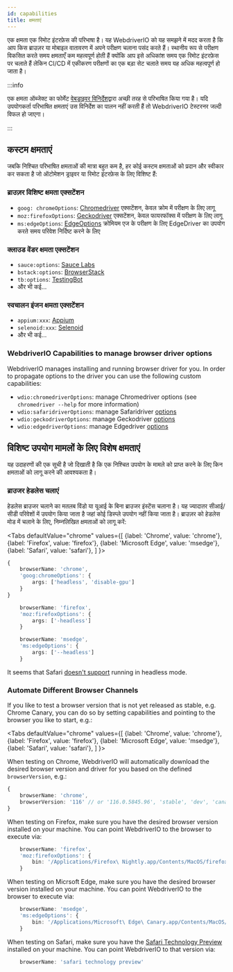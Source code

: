 ```yaml
---
id: capabilities
title: क्षमताएं
---
```


एक क्षमता एक रिमोट इंटरफ़ेस की परिभाषा है। यह WebdriverIO को यह समझने में मदद करता है कि आप किस ब्राउज़र या मोबाइल वातावरण में अपने परीक्षण चलाना पसंद करते हैं। स्थानीय रूप से परीक्षण विकसित करते समय क्षमताएँ कम महत्वपूर्ण होती हैं क्योंकि आप इसे अधिकांश समय एक रिमोट इंटरफ़ेस पर चलाते हैं लेकिन CI/CD में एकीकरण परीक्षणों का एक बड़ा सेट चलाते समय यह अधिक महत्वपूर्ण हो जाता है।

:::info

एक क्षमता ऑब्जेक्ट का फोर्मेट [वेबड्राइवर विनिर्देश](https://w3c.github.io/webdriver/#capabilities)द्वारा अच्छी तरह से परिभाषित किया गया है। यदि उपयोगकर्ता परिभाषित क्षमताएं उस विनिर्देश का पालन नहीं करती हैं तो WebdriverIO टेस्टरनर जल्दी विफल हो जाएगा।

:::

## कस्टम क्षमताएं

जबकि निश्चित परिभाषित क्षमताओं की मात्रा बहुत कम है, हर कोई कस्टम क्षमताओं को प्रदान और स्वीकार कर सकता है जो ऑटोमेशन ड्राइवर या रिमोट इंटरफ़ेस के लिए विशिष्ट हैं:

### ब्राउज़र विशिष्ट क्षमता एक्सटेंशन

- `goog: chromeOptions`: [Chromedriver](https://chromedriver.chromium.org/capabilities) एक्सटेंशन, केवल क्रोम में परीक्षण के लिए लागू
- `moz:firefoxOptions`: [Geckodriver](https://firefox-source-docs.mozilla.org/testing/geckodriver/Capabilities.html) एक्सटेंशन, केवल फायरफॉक्स में परीक्षण के लिए लागू
- `ms:edgeOptions`: [EdgeOptions](https://learn.microsoft.com/en-us/microsoft-edge/webdriver-chromium/capabilities-edge-options) क्रोमियम एज के परीक्षण के लिए EdgeDriver का उपयोग करते समय परिवेश निर्दिष्ट करने के लिए

### क्लाउड वेंडर क्षमता एक्सटेंशन

- `sauce:options`: [Sauce Labs](https://docs.saucelabs.com/dev/test-configuration-options/#w3c-webdriver-browser-capabilities--optional)
- `bstack:options`: [BrowserStack](https://www.browserstack.com/docs/automate/selenium/organize-tests)
- `tb:options`: [TestingBot](https://testingbot.com/support/other/test-options)
- और भी कई...

### स्वचालन इंजन क्षमता एक्सटेंशन

- `appium:xxx`: [Appium](https://appium.github.io/appium.io/docs/en/writing-running-appium/caps/)
- `selenoid:xxx`: [Selenoid](https://github.com/aerokube/selenoid/blob/master/docs/special-capabilities.adoc)
- और भी कई...

### WebdriverIO Capabilities to manage browser driver options

WebdriverIO manages installing and running browser driver for you. In order to propagate options to the driver you can use the following custom capabilities:

- `wdio:chromedriverOptions`: manage Chromedriver options (see `chromedriver --help` for more information)
- `wdio:safaridriverOptions`: manage Safaridriver [options](https://github.com/webdriverio-community/node-safaridriver#options)
- `wdio:geckodriverOptions`: manage Geckodriver [options](https://github.com/webdriverio-community/node-geckodriver#options)
- `wdio:edgedriverOptions`: manage Edgedriver [options](https://github.com/webdriverio-community/node-edgedriver#options)

## विशिष्ट उपयोग मामलों के लिए विशेष क्षमताएं

यह उदाहरणों की एक सूची है जो दिखाती है कि एक निश्चित उपयोग के मामले को प्राप्त करने के लिए किन क्षमताओं को लागू करने की आवश्यकता है।

### ब्राउजर हेडलेस चलाएं

हेडलेस ब्राउजर चलाने का मतलब विंडो या यूआई के बिना ब्राउजर इंस्टेंस चलाना है। यह ज्यादातर सीआई/सीडी परिवेशों में उपयोग किया जाता है जहां कोई डिस्प्ले उपयोग नहीं किया जाता है। ब्राउज़र को हेडलेस मोड में चलाने के लिए, निम्नलिखित क्षमताओं को लागू करें:

<Tabs
  defaultValue="chrome"
  values={[
    {label: 'Chrome', value: 'chrome'},
 {label: 'Firefox', value: 'firefox'},
 {label: 'Microsoft Edge', value: 'msedge'},
 {label: 'Safari', value: 'safari'},
 ]
}>
<TabItem value="chrome">

```ts
{
    browserName: 'chrome',
    'goog:chromeOptions': {
        args: ['headless', 'disable-gpu']
    }
}
```

</TabItem>
<TabItem value="firefox">

```ts
    browserName: 'firefox',
    'moz:firefoxOptions': {
        args: ['-headless']
    }
```

</TabItem>
<TabItem value="msedge">

```ts
    browserName: 'msedge',
    'ms:edgeOptions': {
        args: ['--headless']
    }
```

</TabItem>
<TabItem value="safari">

It seems that Safari [doesn't support](https://discussions.apple.com/thread/251837694) running in headless mode.

</TabItem>
</Tabs>

### Automate Different Browser Channels

If you like to test a browser version that is not yet released as stable, e.g. Chrome Canary, you can do so by setting capabilities and pointing to the browser you like to start, e.g.:

<Tabs
  defaultValue="chrome"
  values={[
    {label: 'Chrome', value: 'chrome'},
 {label: 'Firefox', value: 'firefox'},
 {label: 'Microsoft Edge', value: 'msedge'},
 {label: 'Safari', value: 'safari'},
 ]
}>
<TabItem value="chrome">

When testing on Chrome, WebdriverIO will automatically download the desired browser version and driver for you based on the defined `browserVersion`, e.g.:

```ts
{
    browserName: 'chrome',
    browserVersion: '116' // or '116.0.5845.96', 'stable', 'dev', 'canary', 'beta'
}
```

</TabItem>
<TabItem value="firefox">

When testing on Firefox, make sure you have the desired browser version installed on your machine. You can point WebdriverIO to the browser to execute via:

```ts
    browserName: 'firefox',
    'moz:firefoxOptions': {
        bin: '/Applications/Firefox\ Nightly.app/Contents/MacOS/firefox'
    }
```

</TabItem>
<TabItem value="msedge">

When testing on Micrsoft Edge, make sure you have the desired browser version installed on your machine. You can point WebdriverIO to the browser to execute via:

```ts
    browserName: 'msedge',
    'ms:edgeOptions': {
        bin: '/Applications/Microsoft\ Edge\ Canary.app/Contents/MacOS/Microsoft\ Edge\ Canary'
    }
```

</TabItem>
<TabItem value="safari">

When testing on Safari, make sure you have the [Safari Technology Preview](https://developer.apple.com/safari/technology-preview/) installed on your machine. You can point WebdriverIO to that version via:

```ts
    browserName: 'safari technology preview'
```

</TabItem>
</Tabs>
